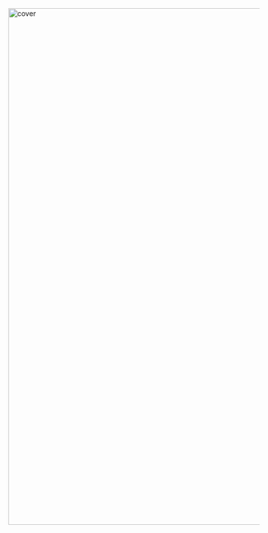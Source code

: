 <img width="1705" height="1036" alt="cover" src="https://github.com/user-attachments/assets/27804c75-b94b-4a75-98a0-25eb97eb03b2" />
